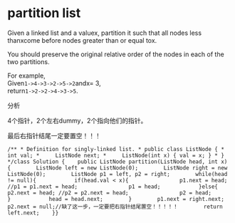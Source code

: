 # partition list

Given a linked list and a valuex, partition it such that all nodes less thanxcome before nodes greater than or equal tox.

You should preserve the original relative order of the nodes in each of the two partitions.

For example,  
Given`1->4->3->2->5->2`andx= 3,  
return`1->2->2->4->3->5`.

分析

4个指针，2个左右dummy，2个指向他们的指针。

最后右指针结尾一定要置空！！！

```text
/** * Definition for singly-linked list. * public class ListNode { *     int val; *     ListNode next; *     ListNode(int x) { val = x; } * } */class Solution {    public ListNode partition(ListNode head, int x) {        ListNode left = new ListNode(0);        ListNode right = new ListNode(0);        ListNode p1 = left, p2 = right;        while(head != null){            if(head.val < x){                p1.next = head; //p1 = p1.next = head;                p1 = head;            }else{                p2.next = head; //p2 = p2.next = head;                p2 = head;            }            head = head.next;        }        p1.next = right.next;        p2.next = null;//缺了这一步，一定要把右指针结尾置空！！！！！        return left.next;    }}
```

